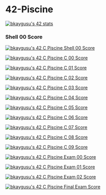 # 42-Piscine

[![bkaygusu's 42 stats](https://badge42.vercel.app/api/v2/cl6nezdek00060hml21ixm9m8/stats?cursusId=9&coalitionId=246)](https://github.com/JaeSeoKim/badge42)

<H3>Shell 00 Score</H3> <a href="https://github.com/JaeSeoKim/badge42"><img src="https://badge42.vercel.app/api/v2/cl6nezdek00060hml21ixm9m8/project/2672479" alt="bkaygusu's 42 C Piscine Shell 00 Score" /></a>

[![bkaygusu's 42 C Piscine C 00 Score](https://badge42.vercel.app/api/v2/cl6nezdek00060hml21ixm9m8/project/2677233)](https://github.com/JaeSeoKim/badge42)

[![bkaygusu's 42 C Piscine C 01 Score](https://badge42.vercel.app/api/v2/cl6nezdek00060hml21ixm9m8/project/2685689)](https://github.com/JaeSeoKim/badge42)

[![bkaygusu's 42 C Piscine C 02 Score](https://badge42.vercel.app/api/v2/cl6nezdek00060hml21ixm9m8/project/2688455)](https://github.com/JaeSeoKim/badge42)

[![bkaygusu's 42 C Piscine C 03 Score](https://badge42.vercel.app/api/v2/cl6nezdek00060hml21ixm9m8/project/2695691)](https://github.com/JaeSeoKim/badge42)

[![bkaygusu's 42 C Piscine C 04 Score](https://badge42.vercel.app/api/v2/cl6nezdek00060hml21ixm9m8/project/2700615)](https://github.com/JaeSeoKim/badge42)

[![bkaygusu's 42 C Piscine C 05 Score](https://badge42.vercel.app/api/v2/cl6nezdek00060hml21ixm9m8/project/2706049)](https://github.com/JaeSeoKim/badge42)

[![bkaygusu's 42 C Piscine C 06 Score](https://badge42.vercel.app/api/v2/cl6nezdek00060hml21ixm9m8/project/2702109)](https://github.com/JaeSeoKim/badge42)

[![bkaygusu's 42 C Piscine C 07 Score](https://badge42.vercel.app/api/v2/cl6nezdek00060hml21ixm9m8/project/2709258)](https://github.com/JaeSeoKim/badge42)

[![bkaygusu's 42 C Piscine C 08 Score](https://badge42.vercel.app/api/v2/cl6nezdek00060hml21ixm9m8/project/2713572)](https://github.com/JaeSeoKim/badge42)

[![bkaygusu's 42 C Piscine C 09 Score](https://badge42.vercel.app/api/v2/cl6nezdek00060hml21ixm9m8/project/2714861)](https://github.com/JaeSeoKim/badge42)




[![bkaygusu's 42 C Piscine Exam 00 Score](https://badge42.vercel.app/api/v2/cl6nezdek00060hml21ixm9m8/project/2691613)](https://github.com/JaeSeoKim/badge42)

[![bkaygusu's 42 C Piscine Exam 01 Score](https://badge42.vercel.app/api/v2/cl6nezdek00060hml21ixm9m8/project/2695603)](https://github.com/JaeSeoKim/badge42)

[![bkaygusu's 42 C Piscine Exam 02 Score](https://badge42.vercel.app/api/v2/cl6nezdek00060hml21ixm9m8/project/2706572)](https://github.com/JaeSeoKim/badge42)

[![bkaygusu's 42 C Piscine Final Exam Score](https://badge42.vercel.app/api/v2/cl6nezdek00060hml21ixm9m8/project/2715301)](https://github.com/JaeSeoKim/badge42)
